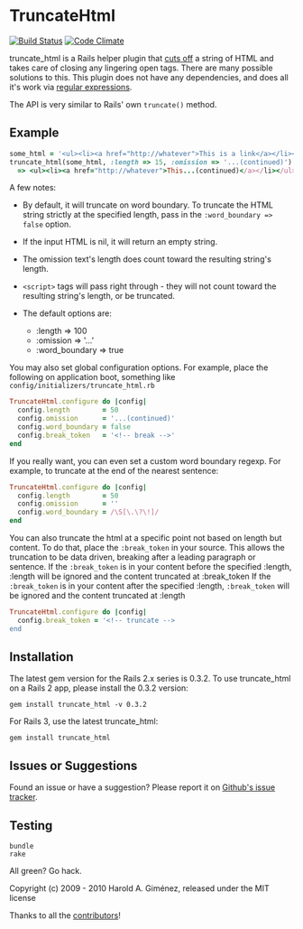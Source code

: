 TruncateHtml
============

[![Build Status](https://secure.travis-ci.org/hgmnz/truncate_html.png?branch=master)](http://travis-ci.org/hgmnz/truncate_html)
[![Code Climate](https://codeclimate.com/badge.png)](https://codeclimate.com/github/hgmnz/truncate_html)

truncate_html is a Rails helper plugin that [cuts off](http://www.youtube.com/watch?v=6XG4DIOA7nU) a string of HTML and takes care of closing any lingering open tags. There are many possible solutions to this. This plugin does not have any dependencies, and does all it's work via [regular expressions](http://xkcd.com/208/).

The API is very similar to Rails' own <code>truncate()</code> method.


Example
-------

```ruby
some_html = '<ul><li><a href="http://whatever">This is a link</a></li></ul>'
truncate_html(some_html, :length => 15, :omission => '...(continued)')
  => <ul><li><a href="http://whatever">This...(continued)</a></li></ul>
```

A few notes:

* By default, it will truncate on word boundary.
  To truncate the HTML string strictly at the specified length, pass in the `:word_boundary => false` option.
* If the input HTML is nil, it will return an empty string.
* The omission text's length does count toward the resulting string's length.
* `<script>` tags will pass right through - they will not count toward the resulting string's length, or be truncated.

* The default options are:
  * :length => 100
  * :omission => '...'
  * :word_boundary => true

You may also set global configuration options.
For example, place the following on application boot,
something like `config/initializers/truncate_html.rb`

```ruby
TruncateHtml.configure do |config|
  config.length        = 50
  config.omission      = '...(continued)'
  config.word_boundary = false
  config.break_token   = '<!-- break -->'
end
```

If you really want, you can even set a custom word boundary regexp.
For example, to truncate at the end of the nearest sentence:

```ruby
TruncateHtml.configure do |config|
  config.length        = 50
  config.omission      = ''
  config.word_boundary = /\S[\.\?\!]/
end
```

You can also truncate the html at a specific point not based on length but content.
To do that, place the `:break_token` in your source. This allows the truncation to be
data driven, breaking after a leading paragraph or sentence. If the
`:break_token` is in your content before the specified :length, :length will be
ignored and the content truncated at :break_token
If the `:break_token` is in your content after the specified :length,
`:break_token` will be ignored and the content truncated at :length

```ruby
TruncateHtml.configure do |config|
  config.break_token = '<!-- truncate -->
end
```
Installation
------------

The latest gem version for the Rails 2.x series is 0.3.2.
To use truncate_html on a Rails 2 app, please install the 0.3.2 version:

    gem install truncate_html -v 0.3.2

For Rails 3, use the latest truncate_html:

    gem install truncate_html

Issues or Suggestions
---------------------

Found an issue or have a suggestion? Please report it on [Github's issue tracker](http://github.com/hgmnz/truncate_html/issues).

Testing
-------

    bundle
    rake

All green? Go hack.

Copyright (c) 2009 - 2010 Harold A. Giménez, released under the MIT license

Thanks to all the [contributors](https://github.com/hgmnz/truncate_html/contributors)!
